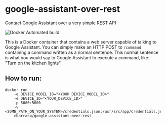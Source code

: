 # google-assistant-over-rest
Contact Google Assistant over a very simple REST API

![Docker Automated build](https://img.shields.io/docker/automated/cbarraco/google-assistant-over-rest)

This is a Docker container that contains a web server capable of talking to Google Assistant. You can simply make an HTTP POST to `/command` containing a command written as a normal sentence. This normal sentence is what you would say to Google Assistant to execute a command, like: "Turn on the kitchen lights"

## How to run:

```
docker run 
    -e DEVICE_MODEL_ID="<YOUR_DEVICE_MODEL_ID>"
    -e DEVICE_ID="<YOUR_DEVICE_ID>"
    -p 5000:5000
    -v <SOME_PATH_ON_YOUR_SYSTEM>/credentials.json:/usr/src/app/credentials.json
    cbarraco/google-assistant-over-rest
```
